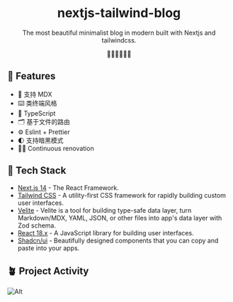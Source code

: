 <h1 align="center">nextjs-tailwind-blog</h1>

<p align="center">
The most beautiful minimalist blog in modern built with Nextjs and tailwindcss.
</p>

<p align="center">
 🧑‍💻👩‍💻👨‍💻
</p>

## 🚀 Features

- 📝 支持 MDX
- ⌨️ 类终端风格
- 🦾 TypeScript
- 🗂 基于文件的路由
- ⚙️ Eslint + Prettier
- 🌓 支持暗黑模式
- 🧑‍💻 Continuous renovation

## 🦄 Tech Stack

- [Next.js 14](https://nextjs.org/) - The React Framework.
- [Tailwind CSS](https://tailwindcss.com/) - A utility-first CSS framework for rapidly building custom user interfaces.
- [Velite](https://velite.js.org/) - Velite is a tool for building type-safe data layer, turn Markdown/MDX, YAML, JSON, or other files into app's data layer with Zod schema.
- [React 18.x](https://reactjs.org/) - A JavaScript library for building user interfaces.
- [Shadcn/ui](https://ui.shadcn.com/) - Beautifully designed components that you can copy and paste into your apps.

## 🪴 Project Activity

![Alt](https://repobeats.axiom.co/api/embed/0d333a7111c72a0c7ed603bfab7298225a46a856.svg 'Repobeats analytics image')
